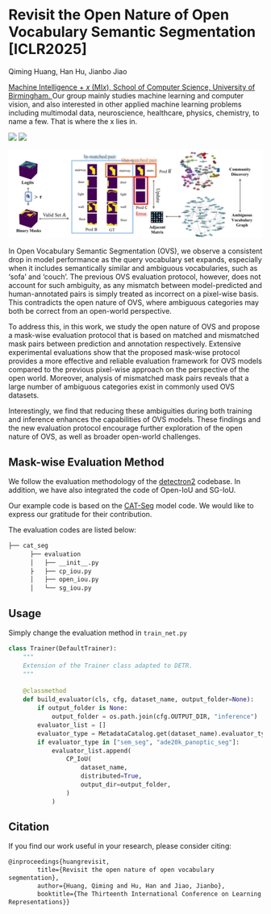 # Revisit the Open Nature of Open Vocabulary Semantic Segmentation [ICLR2025]

Qiming Huang, Han Hu, Jianbo Jiao

<a href='https://mix.jianbojiao.com/'> Machine Intelligence + *x* (MI*x*), School of Computer Science, University of Birmingham. </a> Our group mainly studies machine learning and computer vision, and also interested in other applied machine learning problems including multimodal data, neuroscience, healthcare, physics, chemistry, to name a few. That is where the x lies in.

<a href='https://qiming-huang.github.io/RevisitOVS/'><img src='https://img.shields.io/badge/Project-Page-Green'></a> <a href=''><img src='https://img.shields.io/badge/ArXiv-2304.09148-red' /></a> 

<img src='assets/model_page_1.png'>

In Open Vocabulary Semantic Segmentation (OVS), we observe a consistent drop in model performance as the query vocabulary set expands, especially when it includes semantically similar and ambiguous vocabularies, such as ‘sofa’ and ‘couch’. The previous OVS evaluation protocol, however, does not account for such ambiguity, as any mismatch between model-predicted and human-annotated pairs is simply treated as incorrect on a pixel-wise basis. This contradicts the open nature of OVS, where ambiguous categories may both be correct from an open-world perspective.

To address this, in this work, we study the open nature of OVS and propose a mask-wise evaluation protocol that is based on matched and mismatched mask pairs between prediction and annotation respectively. Extensive experimental evaluations show that the proposed mask-wise protocol provides a more effective and reliable evaluation framework for OVS models compared to the previous pixel-wise approach on the perspective of the open world. Moreover, analysis of mismatched mask pairs reveals that a large number of ambiguous categories exist in commonly used OVS datasets.

Interestingly, we find that reducing these ambiguities during both training and inference enhances the capabilities of OVS models. These findings and the new evaluation protocol encourage further exploration of the open nature of OVS, as well as broader open-world challenges.

## Mask-wise Evaluation Method
We follow the evaluation methodology of the [detectron2](https://github.com/facebookresearch/detectron2) codebase. In addition, we have also integrated the code of Open-IoU and SG-IoU.

Our example code is based on the [CAT-Seg](https://github.com/cvlab-kaist/CAT-Seg) model code. We would like to express our gratitude for their contribution.

The evaluation codes are listed below:

```bash
├── cat_seg
      ├── evaluation
      │   ├── __init__.py
      ├   ├── cp_iou.py
      │   ├── open_iou.py
      │   └── sg_iou.py
```

## Usage
Simply change the evaluation method in `train_net.py`

```python
class Trainer(DefaultTrainer):
    """
    Extension of the Trainer class adapted to DETR.
    """

    @classmethod
    def build_evaluator(cls, cfg, dataset_name, output_folder=None):
        if output_folder is None:
            output_folder = os.path.join(cfg.OUTPUT_DIR, "inference")
        evaluator_list = []
        evaluator_type = MetadataCatalog.get(dataset_name).evaluator_type
        if evaluator_type in ["sem_seg", "ade20k_panoptic_seg"]:
            evaluator_list.append(
                CP_IoU(
                    dataset_name,
                    distributed=True,
                    output_dir=output_folder,
                )
            )
```

## Citation
If you find our work useful in your research, please consider citing:
```
@inproceedings{huangrevisit,
        title={Revisit the open nature of open vocabulary segmentation},
        author={Huang, Qiming and Hu, Han and Jiao, Jianbo},
        booktitle={The Thirteenth International Conference on Learning Representations}}
```
